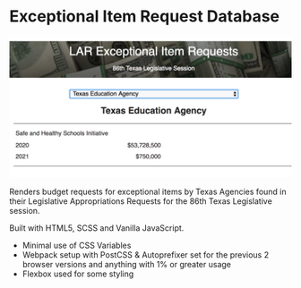 # Exceptional Item Request Database

<kbd>![Image](86-lar-small.png)</kbd>

Renders budget requests for exceptional items by Texas Agencies found in their Legislative Appropriations Requests for the 86th Texas Legislative session.

Built with HTML5, SCSS and Vanilla JavaScript.

- Minimal use of CSS Variables
- Webpack setup with PostCSS & Autoprefixer set for the previous 2 browser versions and anything with 1% or greater usage
- Flexbox used for some styling
